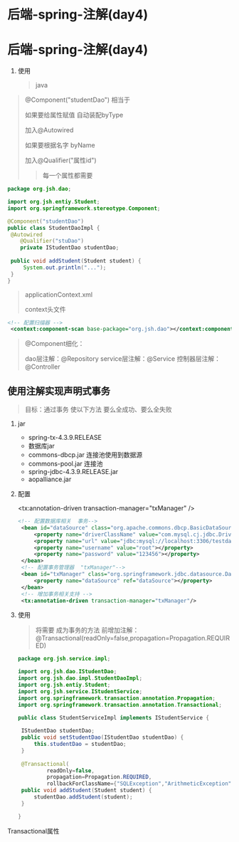 # 后端-spring-注解(day4)


# 后端-spring-注解(day4)

1. 使用

   > java
>
   > @Component("studentDao") 相当于
   >
   > <bean id="studentDao" class="org.jsh.dao.studentDao">
   > 	</bean>
   >
   > 如果要给属性赋值  自动装配byType
   >
   > 加入@Autowired
   >
   > 如果要根据名字 byName
   >
   > 加入@Qualifier("属性id") 
   >
   > > 每一个属性都需要

   ```java
   package org.jsh.dao;
   
import org.jsh.entiy.Student;
   import org.springframework.stereotype.Component;
   
   @Component("studentDao")
   public class StudentDaoImpl {
    @Autowired
       @Qualifier("stuDao")
       private IStudentDao studentDao;
       
   	public void addStudent(Student student) {
   		System.out.println("...");
   	}
   }
   
   ```
   
   > applicationContext.xml
   >
   > context头文件
   
   ```xml
   <!-- 配置扫描器 -->
   	<context:component-scan base-package="org.jsh.dao"></context:component-scan>
   ```
   
   > @Component细化：
   >
   > dao层注解：@Repository
   > service层注解：@Service
   > 控制器层注解：@Controller

## 使用注解实现声明式事务

> 目标：通过事务 使以下方法 要么全成功、要么全失败

1. jar

   - spring-tx-4.3.9.RELEASE
   - 数据库jar
   - commons-dbcp.jar  连接池使用到数据源
   - commons-pool.jar  连接池
   - spring-jdbc-4.3.9.RELEASE.jar
   - aopalliance.jar 

2. 配置

   <!-- 增加对事务的支持 -->
   <tx:annotation-driven transaction-manager="txManager"  />

   ```xml
   <!-- 配置数据库相关  事务-->
   	<bean id="dataSource" class="org.apache.commons.dbcp.BasicDataSource">
   		<property name="driverClassName" value="com.mysql.cj.jdbc.Driver"></property>
   		<property name="url" value="jdbc:mysql://localhost:3306/testdata"></property>
   		<property name="username" value="root"></property>
   		<property name="password" value="123456"></property>
   	</bean>
   	<!-- 配置事务管理器  "txManager"-->
   	<bean id="txManager" class="org.springframework.jdbc.datasource.DataSourceTransactionManager">
   		<property name="dataSource" ref="dataSource"></property>
   	</bean>
   	<!-- 增加事务相关支持 -->
   	<tx:annotation-driven transaction-manager="txManager"/>
   ```

3. 使用

   > 将需要 成为事务的方法 前增加注解：
   > @Transactional(readOnly=false,propagation=Propagation.REQUIRED)

   ```java
   package org.jsh.service.impl;
   
   import org.jsh.dao.IStudentDao;
   import org.jsh.dao.impl.StudentDaoImpl;
   import org.jsh.entiy.Student;
   import org.jsh.service.IStudentService;
   import org.springframework.transaction.annotation.Propagation;
   import org.springframework.transaction.annotation.Transactional;
   
   public class StudentServiceImpl implements IStudentService {
   	
   	IStudentDao studentDao;
   	public void setStudentDao(IStudentDao studentDao) {
   		this.studentDao = studentDao;
   	}
   	
   	@Transactional(
   			readOnly=false,
   			propagation=Propagation.REQUIRED,
   			rollbackForClassName={"SQLException","ArithmeticException"})
   	public void addStudent(Student student) {
   		studentDao.addStudent(student);
   	}
   
   }
   
   ```

   

Transactional属性 


